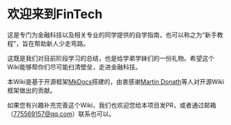 # 欢迎来到FinTech

这是专门为金融科技以及相关专业的同学提供的自学指南，也可以称之为“新手教程”，旨在帮助新人少走弯路。

这既是我们对目前阶段学习的总结，也是给学弟学妹们的一份礼物。希望这个Wiki能够帮你们尽可能扫清壁垒，走进金融科技。

本Wiki是基于开源框架[MkDocs](https://www.mkdocs.org)搭建的，由衷感谢[Martin Donath](https://github.com/squidfunk)等人对开源Wiki框架做出的贡献。

如果您有兴趣补充完善这个Wiki，我们也欢迎您给本项目发PR，或者通过邮箱（775569157@qq.com）联系也可以。